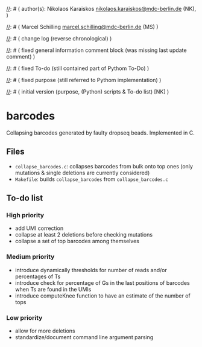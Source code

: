 
[//]: # (=====================)

[//]: # ( general information )

[//]: # (=====================)

[//]: # ( file:         README.md                                                                 )

[//]: # ( created:      2016-01-28                                                                )

[//]: # ( last update:  2016-01-28                                                                )

[//]: # ( author(s):    Nikolaos Karaiskos <nikolaos.karaiskos@mdc-berlin.de> (NK),               )

[//]: # (               Marcel Schilling <marcel.schilling@mdc-berlin.de> (MS)                    )

[//]: # ( purpose:      automate building of C program for barcode collapsing for drop-seq data   )


[//]: # (====================================)

[//]: # ( change log (reverse chronological) )

[//]: # (====================================)

[//]: # ( 2016-01-28: standardized To-do list style                                                )

[//]: # (             fixed general information comment block (was missing last update comment)    )

[//]: # (             fixed To-do (still contained part of Pythom To-Do)                           )

[//]: # (             fixed purpose (still referred to Pythom implementation)                      )

[//]: # (             replaced Python scripts by C program files / added Markdown 'comments' as    )

[//]: # (             per http://stackoverflow.com/a/32190021 [MS]                                 )

[//]: # (             initial version (purpose, (Python) scripts & To-do list) [NK]                )


[//]: # (==========)

[//]: # ( document )

[//]: # (==========)

# barcodes
Collapsing barcodes generated by faulty dropseq beads.
Implemented in C.

## Files
* `collapse_barcodes.c`: collapses barcodes from bulk onto top ones (only mutations & single
deletions are currently considered)
* `Makefile`: builds `collapse_barcodes` from `collapse_barcodes.c`

## To-do list

### High priority
* add UMI correction
* collapse at least 2 deletions before checking mutations
* collapse a set of top barcodes among themselves

### Medium priority
* introduce dynamically thresholds for number of reads and/or percentages of Ts
* introduce check for percentage of Gs in the last positions of barcodes when Ts are found in the
UMIs
* introduce computeKnee function to have an estimate of the number of tops

### Low priority
* allow for more deletions
* standardize/document command line argument parsing
